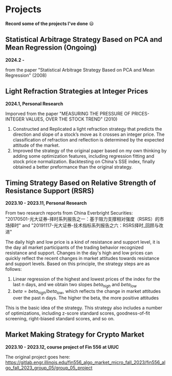 # Projects
**Record some of the projects I've done** :smiley:


## Statistical Arbitrage Strategy Based on PCA and Mean Regression (Ongoing)
**2024.2 -** 

from the paper "Statistical Arbitrage Strategy Based on PCA and Mean Regression" (2008)<br>

## Light Refraction Strategies at Integer Prices
**2024.1, Personal Research**

Imporved from the paper "MEASURING THE PRESSURE OF PRICES-INTEGER VALUES, OVER THE STOCK TREND" (2010)<br>
1. Constructed and Replicated a light refraction strategy that predicts the direction and slope of a stock’s move as it crosses an integer price. The classification of refraction and reflection is determined by the expected attitude of the market.
2. Improved the strategy of the original paper based on my own thinking by adding some optimization features, including regression fitting and stock price normalization. Backtesting on China's SSE index, finally obtained a better preformance than the original strategy.

## Timing Strategy Based on Relative Strength of Resistance Support (RSRS)
**2023.10 - 2023.11, Personal Research** 

From two research reports from China Everbright Securities:<br>
"20170501-光大证券-择时系列报告之一：基于阻力支撑相对强度（RSRS）的市场择时" and "20191117-光大证券-技术指标系列报告之六：RSRS择时_回顾与改进"

The daily high and low price is a kind of resistance and support level, it is the day all market participants of the trading behavior recognized resistance and support. Changes in the day's high and low prices can quickly reflect the recent changes in market attitudes towards resistance and support levels. Based on this principle, the strategy steps are as follows:

1. Linear regression of the highest and lowest prices of the index for the last n days, and we obtain two slopes $beta_{high}$ and $beta_{low}$
2. $beta = beta_{high} / beta_{low}$, which reflects the change in market attitudes over the past n days. The higher the beta, the more positive attitudes

This is the basic idea of the strategy. This strategy also includes a number of optimizations, including z-score standard scores, goodness-of-fit screening, right-biased standard scores, and so on.

## Market Making Strategy for Crypto Market
**2023.10 - 2023.12, course project of Fin 556 at UIUC**

The original project goes here: https://gitlab.engr.illinois.edu/fin556_algo_market_micro_fall_2023/fin556_algo_fall_2023_group_05/group_05_project
